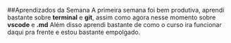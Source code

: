 ##Aprendizados da Semana
A primeira semana foi bem produtiva, aprendi bastante sobre **terminal** e **git**, assim como agora nesse momento sobre **vscode** e **.md**
Além disso aprendi bastante de como o curso ira funcionar daqui pra frente e estou bastante empolgado.